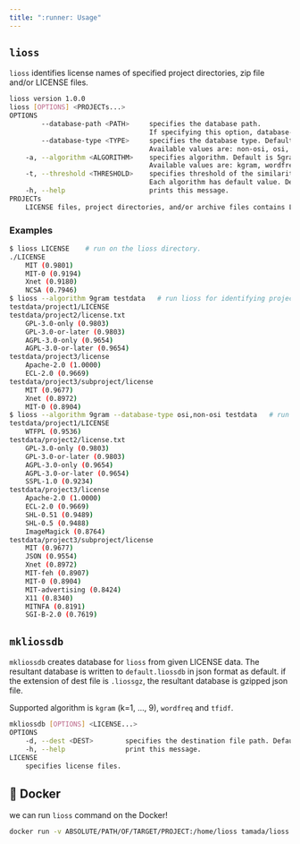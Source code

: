 ```yaml
---
title: ":runner: Usage"
---
```


## `lioss`

`lioss` identifies license names of specified project directories, zip file and/or LICENSE files.

```sh
lioss version 1.0.0
lioss [OPTIONS] <PROJECTs...>
OPTIONS
        --database-path <PATH>     specifies the database path.
                                   If specifying this option, database-type option is ignored.
        --database-type <TYPE>     specifies the database type. Default is osi (enable multi options, separating by comma).
                                   Available values are: non-osi, osi, deprecated, osi-deprecated, and whole.
    -a, --algorithm <ALGORITHM>    specifies algorithm. Default is 5gram.
                                   Available values are: kgram, wordfreq, and tfidf.
    -t, --threshold <THRESHOLD>    specifies threshold of the similarities of license files.
                                   Each algorithm has default value. Default value is 0.75.
    -h, --help                     prints this message.
PROJECTs
    LICENSE files, project directories, and/or archive files contains LICENSE file.
```

### Examples

```sh
$ lioss LICENSE    # run on the lioss directory.
./LICENSE
	MIT (0.9801)
	MIT-0 (0.9194)
	Xnet (0.9180)
	NCSA (0.7946)
$ lioss --algorithm 9gram testdata   # run lioss for identifying project licenses in testdata directory.
testdata/project1/LICENSE
testdata/project2/license.txt
	GPL-3.0-only (0.9803)
	GPL-3.0-or-later (0.9803)
	AGPL-3.0-only (0.9654)
	AGPL-3.0-or-later (0.9654)
testdata/project3/license
	Apache-2.0 (1.0000)
	ECL-2.0 (0.9669)
testdata/project3/subproject/license
	MIT (0.9677)
	Xnet (0.8972)
	MIT-0 (0.8904)
$ lioss --algorithm 9gram --database-type osi,non-osi testdata   # run lioss for identifying project licenses in testdata directory.
testdata/project1/LICENSE
	WTFPL (0.9536)
testdata/project2/license.txt
	GPL-3.0-only (0.9803)
	GPL-3.0-or-later (0.9803)
	AGPL-3.0-only (0.9654)
	AGPL-3.0-or-later (0.9654)
	SSPL-1.0 (0.9234)
testdata/project3/license
	Apache-2.0 (1.0000)
	ECL-2.0 (0.9669)
	SHL-0.51 (0.9489)
	SHL-0.5 (0.9488)
	ImageMagick (0.8764)
testdata/project3/subproject/license
	MIT (0.9677)
	JSON (0.9554)
	Xnet (0.8972)
	MIT-feh (0.8907)
	MIT-0 (0.8904)
	MIT-advertising (0.8424)
	X11 (0.8340)
	MITNFA (0.8191)
	SGI-B-2.0 (0.7619)
```

## `mkliossdb`

`mkliossdb` creates database for `lioss` from given LICENSE data.
The resultant database is written to `default.liossdb` in json format as default.
if the extension of dest file is `.liossgz`, the resultant database is gzipped json file.

Supported algorithm is `kgram` (k=1, ..., 9), `wordfreq` and `tfidf`.

```sh
mkliossdb [OPTIONS] <LICENSE...>
OPTIONS
    -d, --dest <DEST>        specifies the destination file path. Default is 'default.liossdb'
    -h, --help               print this message.
LICENSE
    specifies license files.
```

## :whale: Docker

we can run `lioss` command on the Docker!

```sh
docker run -v ABSOLUTE/PATH/OF/TARGET/PROJECT:/home/lioss tamada/lioss:latest LICENSE_FILE_OR_PROJECT_DIR
```


